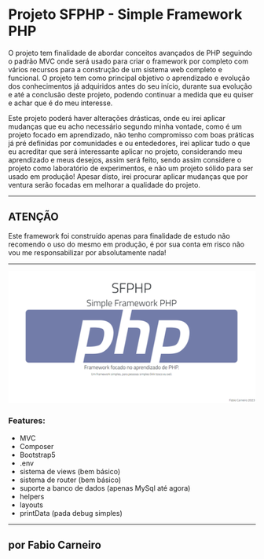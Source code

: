 # Projeto SFPHP - Simple Framework PHP

O projeto tem finalidade de abordar conceitos avançados de PHP
seguindo o padrão MVC onde será usado para criar o framework por completo
com vários recursos para a construção de um sistema web completo
e funcional. O projeto tem como principal objetivo o aprendizado
e evolução dos conhecimentos já adquiridos antes do seu início, durante
sua evolução e até a conclusão deste projeto, podendo continuar
a medida que eu quiser e achar que é do meu interesse.

Este projeto poderá haver alterações drásticas, onde eu irei aplicar
mudanças que eu acho necessário segundo minha vontade, como é um projeto
focado em aprendizado, não tenho compromisso com boas práticas já
pré definidas por comunidades e ou entededores, irei aplicar tudo o que 
eu acreditar que será interessante aplicar no projeto, considerando meu 
aprendizado e meus desejos, assim será feito, sendo assim considere o 
projeto como laboratório de experimentos, e não um projeto sólido para 
ser usado em produção! Apesar disto, irei procurar aplicar mudanças
que por ventura serão focadas em melhorar a qualidade do projeto.

***
## ATENÇÃO

Este framework foi construído apenas para finalidade de estudo
não recomendo o uso do mesmo em produção, é por sua conta em risco
não vou me responsabilizar por absolutamente nada!

***

![alt text](public/assets/img/project.png "project imagem")

### Features:

- MVC
- Composer
- Bootstrap5
- .env
- sistema de views (bem básico)
- sistema de router (bem básico)
- suporte a banco de dados (apenas MySql até agora)
- helpers
- layouts
- printData (pada debug simples)

***

## por Fabio Carneiro
